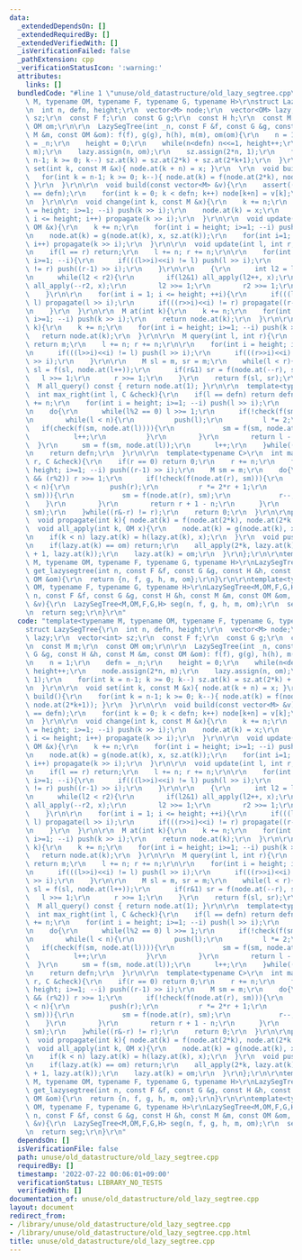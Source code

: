 ```yaml
---
data:
  _extendedDependsOn: []
  _extendedRequiredBy: []
  _extendedVerifiedWith: []
  _isVerificationFailed: false
  _pathExtension: cpp
  _verificationStatusIcon: ':warning:'
  attributes:
    links: []
  bundledCode: "#line 1 \"unuse/old_datastructure/old_lazy_segtree.cpp\"\ntemplate<typename\
    \ M, typename OM, typename F, typename G, typename H>\r\nstruct LazySegTree{\r\
    \n  int n, defn, height;\r\n  vector<M> node;\r\n  vector<OM> lazy;\r\n  vector<int>\
    \ sz;\r\n  const F f;\r\n  const G g;\r\n  const H h;\r\n  const M m;\r\n  const\
    \ OM om;\r\n\r\n  LazySegTree(int _n, const F &f, const G &g, const H &h, const\
    \ M &m, const OM &om): f(f), g(g), h(h), m(m), om(om){\r\n    n = 1;\r\n    defn\
    \ = _n;\r\n    height = 0;\r\n    while(n<defn) n<<=1, height++;\r\n    node.assign(2*n,\
    \ m);\r\n    lazy.assign(n, om);\r\n    sz.assign(2*n, 1);\r\n    for(int k =\
    \ n-1; k >= 0; k--) sz.at(k) = sz.at(2*k) + sz.at(2*k+1);\r\n  }\r\n\r\n  void\
    \ set(int k, const M &x){ node.at(k + n) = x; }\r\n  \r\n  void build(){\r\n \
    \   for(int k = n-1; k >= 0; k--){ node.at(k) = f(node.at(2*k), node.at(2*k+1));\
    \ }\r\n  }\r\n\r\n  void build(const vector<M> &v){\r\n    assert((int)v.size()\
    \ == defn);\r\n    for(int k = 0; k < defn; k++) node[k+n] = v[k];\r\n    build();\r\
    \n  }\r\n\r\n  void change(int k, const M &x){\r\n    k += n;\r\n    for(int i\
    \ = height; i>=1; --i) push(k >> i);\r\n    node.at(k) = x;\r\n    for(int i=1;\
    \ i <= height; i++) propagate(k >> i);\r\n  }\r\n\r\n  void update(int k, const\
    \ OM &x){\r\n    k += n;\r\n    for(int i = height; i>=1; --i) push(k >> i);\r\
    \n    node.at(k) = g(node.at(k), x, sz.at(k));\r\n    for(int i=1; i <= height;\
    \ i++) propagate(k >> i);\r\n  }\r\n\r\n  void update(int l, int r, const OM &x){\r\
    \n    if(l == r) return;\r\n    l += n; r += n;\r\n\r\n    for(int i = height;\
    \ i>=1; --i){\r\n      if(((l>>i)<<i) != l) push(l >> i);\r\n      if(((r>>i)<<i)\
    \ != r) push((r-1) >> i);\r\n    }\r\n\r\n    {\r\n      int l2 = l, r2 = r;\r\
    \n      while(l2 < r2){\r\n        if(l2&1) all_apply(l2++, x);\r\n        if(r2&1)\
    \ all_apply(--r2, x);\r\n        l2 >>= 1;\r\n        r2 >>= 1;\r\n      }\r\n\
    \    }\r\n\r\n    for(int i = 1; i <= height; ++i){\r\n      if(((l>>i)<<i) !=\
    \ l) propagate(l >> i);\r\n      if(((r>>i)<<i) != r) propagate((r-1) >> i);\r\
    \n    }\r\n  }\r\n\r\n  M at(int k){\r\n    k += n;\r\n    for(int i = height;\
    \ i>=1; --i) push(k >> i);\r\n    return node.at(k);\r\n  }\r\n\r\n  M operator[](int\
    \ k){\r\n    k += n;\r\n    for(int i = height; i>=1; --i) push(k >> i);\r\n \
    \   return node.at(k);\r\n  }\r\n\r\n  M query(int l, int r){\r\n    if(l == r)\
    \ return m;\r\n    l += n; r += n;\r\n\r\n    for(int i = height; i>=1; --i){\r\
    \n      if(((l>>i)<<i) != l) push(l >> i);\r\n      if(((r>>i)<<i) != r) push(r\
    \ >> i);\r\n    }\r\n\r\n    M sl = m, sr = m;\r\n    while(l < r){\r\n      if(l&1)\
    \ sl = f(sl, node.at(l++));\r\n      if(r&1) sr = f(node.at(--r), sr);\r\n   \
    \   l >>= 1;\r\n      r >>= 1;\r\n    }\r\n    return f(sl, sr);\r\n  }\r\n\r\n\
    \  M all_query() const { return node.at(1); }\r\n\r\n  template<typename C>\r\n\
    \  int max_right(int l, C &check){\r\n    if(l == defn) return defn;\r\n    l\
    \ += n;\r\n    for(int i = height; i>=1; --i) push(l >> i);\r\n    M sm = m;\r\
    \n    do{\r\n      while(l%2 == 0) l >>= 1;\r\n      if(!check(f(sm, node.at(l)))){\r\
    \n        while(l < n){\r\n          push(l);\r\n          l *= 2;\r\n       \
    \   if(check(f(sm, node.at(l)))){\r\n            sm = f(sm, node.at(l));\r\n \
    \           l++;\r\n          }\r\n        }\r\n        return l - n;\r\n    \
    \  }\r\n      sm = f(sm, node.at(l));\r\n      l++;\r\n    }while((l&-l) != l);\r\
    \n    return defn;\r\n  }\r\n\r\n  template<typename C>\r\n  int max_left(int\
    \ r, C &check){\r\n    if(r == 0) return 0;\r\n    r += n;\r\n    for(int i =\
    \ height; i>=1; --i) push((r-1) >> i);\r\n    M sm = m;\r\n    do{\r\n      while(r>1\
    \ && (r%2)) r >>= 1;\r\n      if(!check(f(node.at(r), sm))){\r\n        while(r\
    \ < n){\r\n          push(r);\r\n          r *= 2*r + 1;\r\n          if(check(f(node.at(r),\
    \ sm))){\r\n            sm = f(node.at(r), sm);\r\n            r--;\r\n      \
    \    }\r\n        }\r\n        return r + 1 - n;\r\n      }\r\n      sm = f(node.at(r),\
    \ sm);\r\n    }while((r&-r) != r);\r\n    return 0;\r\n  }\r\n\r\nprivate:\r\n\
    \  void propagate(int k){ node.at(k) = f(node.at(2*k), node.at(2*k + 1));}\r\n\
    \  void all_apply(int k, OM x){\r\n    node.at(k) = g(node.at(k), x, sz.at(k));\r\
    \n    if(k < n) lazy.at(k) = h(lazy.at(k), x);\r\n  }\r\n  void push(int k){\r\
    \n    if(lazy.at(k) == om) return;\r\n    all_apply(2*k, lazy.at(k));\r\n    all_apply(2*k\
    \ + 1, lazy.at(k));\r\n    lazy.at(k) = om;\r\n  }\r\n};\r\n\r\ntemplate<typename\
    \ M, typename OM, typename F, typename G, typename H>\r\nLazySegTree<M,OM,F,G,H>\
    \ get_lazysegtree(int n, const F &f, const G &g, const H &h, const M &m, const\
    \ OM &om){\r\n  return {n, f, g, h, m, om};\r\n}\r\n\r\ntemplate<typename M, typename\
    \ OM, typename F, typename G, typename H>\r\nLazySegTree<M,OM,F,G,H> get_lazysegtree(int\
    \ n, const F &f, const G &g, const H &h, const M &m, const OM &om, const vector<M>\
    \ &v){\r\n  LazySegTree<M,OM,F,G,H> seg(n, f, g, h, m, om);\r\n  seg.build(v);\r\
    \n  return seg;\r\n}\r\n"
  code: "template<typename M, typename OM, typename F, typename G, typename H>\r\n\
    struct LazySegTree{\r\n  int n, defn, height;\r\n  vector<M> node;\r\n  vector<OM>\
    \ lazy;\r\n  vector<int> sz;\r\n  const F f;\r\n  const G g;\r\n  const H h;\r\
    \n  const M m;\r\n  const OM om;\r\n\r\n  LazySegTree(int _n, const F &f, const\
    \ G &g, const H &h, const M &m, const OM &om): f(f), g(g), h(h), m(m), om(om){\r\
    \n    n = 1;\r\n    defn = _n;\r\n    height = 0;\r\n    while(n<defn) n<<=1,\
    \ height++;\r\n    node.assign(2*n, m);\r\n    lazy.assign(n, om);\r\n    sz.assign(2*n,\
    \ 1);\r\n    for(int k = n-1; k >= 0; k--) sz.at(k) = sz.at(2*k) + sz.at(2*k+1);\r\
    \n  }\r\n\r\n  void set(int k, const M &x){ node.at(k + n) = x; }\r\n  \r\n  void\
    \ build(){\r\n    for(int k = n-1; k >= 0; k--){ node.at(k) = f(node.at(2*k),\
    \ node.at(2*k+1)); }\r\n  }\r\n\r\n  void build(const vector<M> &v){\r\n    assert((int)v.size()\
    \ == defn);\r\n    for(int k = 0; k < defn; k++) node[k+n] = v[k];\r\n    build();\r\
    \n  }\r\n\r\n  void change(int k, const M &x){\r\n    k += n;\r\n    for(int i\
    \ = height; i>=1; --i) push(k >> i);\r\n    node.at(k) = x;\r\n    for(int i=1;\
    \ i <= height; i++) propagate(k >> i);\r\n  }\r\n\r\n  void update(int k, const\
    \ OM &x){\r\n    k += n;\r\n    for(int i = height; i>=1; --i) push(k >> i);\r\
    \n    node.at(k) = g(node.at(k), x, sz.at(k));\r\n    for(int i=1; i <= height;\
    \ i++) propagate(k >> i);\r\n  }\r\n\r\n  void update(int l, int r, const OM &x){\r\
    \n    if(l == r) return;\r\n    l += n; r += n;\r\n\r\n    for(int i = height;\
    \ i>=1; --i){\r\n      if(((l>>i)<<i) != l) push(l >> i);\r\n      if(((r>>i)<<i)\
    \ != r) push((r-1) >> i);\r\n    }\r\n\r\n    {\r\n      int l2 = l, r2 = r;\r\
    \n      while(l2 < r2){\r\n        if(l2&1) all_apply(l2++, x);\r\n        if(r2&1)\
    \ all_apply(--r2, x);\r\n        l2 >>= 1;\r\n        r2 >>= 1;\r\n      }\r\n\
    \    }\r\n\r\n    for(int i = 1; i <= height; ++i){\r\n      if(((l>>i)<<i) !=\
    \ l) propagate(l >> i);\r\n      if(((r>>i)<<i) != r) propagate((r-1) >> i);\r\
    \n    }\r\n  }\r\n\r\n  M at(int k){\r\n    k += n;\r\n    for(int i = height;\
    \ i>=1; --i) push(k >> i);\r\n    return node.at(k);\r\n  }\r\n\r\n  M operator[](int\
    \ k){\r\n    k += n;\r\n    for(int i = height; i>=1; --i) push(k >> i);\r\n \
    \   return node.at(k);\r\n  }\r\n\r\n  M query(int l, int r){\r\n    if(l == r)\
    \ return m;\r\n    l += n; r += n;\r\n\r\n    for(int i = height; i>=1; --i){\r\
    \n      if(((l>>i)<<i) != l) push(l >> i);\r\n      if(((r>>i)<<i) != r) push(r\
    \ >> i);\r\n    }\r\n\r\n    M sl = m, sr = m;\r\n    while(l < r){\r\n      if(l&1)\
    \ sl = f(sl, node.at(l++));\r\n      if(r&1) sr = f(node.at(--r), sr);\r\n   \
    \   l >>= 1;\r\n      r >>= 1;\r\n    }\r\n    return f(sl, sr);\r\n  }\r\n\r\n\
    \  M all_query() const { return node.at(1); }\r\n\r\n  template<typename C>\r\n\
    \  int max_right(int l, C &check){\r\n    if(l == defn) return defn;\r\n    l\
    \ += n;\r\n    for(int i = height; i>=1; --i) push(l >> i);\r\n    M sm = m;\r\
    \n    do{\r\n      while(l%2 == 0) l >>= 1;\r\n      if(!check(f(sm, node.at(l)))){\r\
    \n        while(l < n){\r\n          push(l);\r\n          l *= 2;\r\n       \
    \   if(check(f(sm, node.at(l)))){\r\n            sm = f(sm, node.at(l));\r\n \
    \           l++;\r\n          }\r\n        }\r\n        return l - n;\r\n    \
    \  }\r\n      sm = f(sm, node.at(l));\r\n      l++;\r\n    }while((l&-l) != l);\r\
    \n    return defn;\r\n  }\r\n\r\n  template<typename C>\r\n  int max_left(int\
    \ r, C &check){\r\n    if(r == 0) return 0;\r\n    r += n;\r\n    for(int i =\
    \ height; i>=1; --i) push((r-1) >> i);\r\n    M sm = m;\r\n    do{\r\n      while(r>1\
    \ && (r%2)) r >>= 1;\r\n      if(!check(f(node.at(r), sm))){\r\n        while(r\
    \ < n){\r\n          push(r);\r\n          r *= 2*r + 1;\r\n          if(check(f(node.at(r),\
    \ sm))){\r\n            sm = f(node.at(r), sm);\r\n            r--;\r\n      \
    \    }\r\n        }\r\n        return r + 1 - n;\r\n      }\r\n      sm = f(node.at(r),\
    \ sm);\r\n    }while((r&-r) != r);\r\n    return 0;\r\n  }\r\n\r\nprivate:\r\n\
    \  void propagate(int k){ node.at(k) = f(node.at(2*k), node.at(2*k + 1));}\r\n\
    \  void all_apply(int k, OM x){\r\n    node.at(k) = g(node.at(k), x, sz.at(k));\r\
    \n    if(k < n) lazy.at(k) = h(lazy.at(k), x);\r\n  }\r\n  void push(int k){\r\
    \n    if(lazy.at(k) == om) return;\r\n    all_apply(2*k, lazy.at(k));\r\n    all_apply(2*k\
    \ + 1, lazy.at(k));\r\n    lazy.at(k) = om;\r\n  }\r\n};\r\n\r\ntemplate<typename\
    \ M, typename OM, typename F, typename G, typename H>\r\nLazySegTree<M,OM,F,G,H>\
    \ get_lazysegtree(int n, const F &f, const G &g, const H &h, const M &m, const\
    \ OM &om){\r\n  return {n, f, g, h, m, om};\r\n}\r\n\r\ntemplate<typename M, typename\
    \ OM, typename F, typename G, typename H>\r\nLazySegTree<M,OM,F,G,H> get_lazysegtree(int\
    \ n, const F &f, const G &g, const H &h, const M &m, const OM &om, const vector<M>\
    \ &v){\r\n  LazySegTree<M,OM,F,G,H> seg(n, f, g, h, m, om);\r\n  seg.build(v);\r\
    \n  return seg;\r\n}\r\n"
  dependsOn: []
  isVerificationFile: false
  path: unuse/old_datastructure/old_lazy_segtree.cpp
  requiredBy: []
  timestamp: '2022-07-22 00:06:01+09:00'
  verificationStatus: LIBRARY_NO_TESTS
  verifiedWith: []
documentation_of: unuse/old_datastructure/old_lazy_segtree.cpp
layout: document
redirect_from:
- /library/unuse/old_datastructure/old_lazy_segtree.cpp
- /library/unuse/old_datastructure/old_lazy_segtree.cpp.html
title: unuse/old_datastructure/old_lazy_segtree.cpp
---
```

